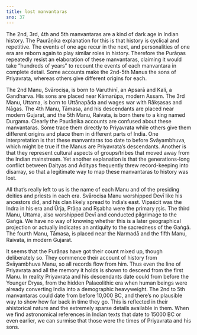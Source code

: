 ```yaml
---
title: lost manvantaras
sno: 37
---
```


The 2nd, 3rd, 4th and 5th manvantaras are a kind of dark age in Indian history. The Paurāṇika explanation for this is that history is cyclical and repetitive. The events of one age recur in the next, and personalities of one era are reborn again to play similar roles in history. Therefore the Purāṇas repeatedly resist an elaboration of these manvantaras, claiming it would take “hundreds of years” to recount the events of each manvantara in complete detail. Some accounts make the 2nd-5th Manus the sons of Priyavrata, whereas others give different origins for each.

The 2nd Manu, Svārociṣa, is born to Varuthinī, an Apsarā and Kali, a Gandharva. His sons are placed near Kāmarūpa, modern Assam. The 3rd Manu, Uttama, is born to Uttānapāda and wages war with Rākṣasas and Nāgas. The 4th Manu, Tāmasa, and his descendants are placed near modern Gujarat, and the 5th Manu, Raivata, is born there to a king named Durgama. Clearly the Paurāṇika accounts are confused about these manvantaras. Some trace them directly to Priyavrata while others give them different origins and place them in different parts of India. One interpretation is that these manvantaras too date to before Svāyambhuva, which might be true if the Manus are Priyavrata’s descendants. Another is that they represent cultural aspects of groups/tribes that moved away from the Indian mainstream. Yet another explanation is that the generations-long conflict between Daityas and Ādityas frequently threw record-keeping into disarray, so that a legitimate way to map these manvantaras to history was lost.

All that’s really left to us is the name of each Manu and of the presiding deities and priests in each era. Svārociṣa Manu worshipped Devī like his ancestors did, and his clan likely spread to India’s east. Vipaścit was the Indra in his era and Ūrja, Prāṇa and Rṣabha were the primary ṛṣis. The third Manu, Uttama, also worshipped Devī and conducted pilgrimage to the Gaṅgā. We have no way of knowing whether this is a later geographical projection or actually indicates an antiquity to the sacredness of the Gaṅgā. The fourth Manu, Tāmasa, is placed near the Narmadā and the fifth Manu, Raivata, in modern Gujarat.

It seems that the Purāṇas have got their count mixed up, though deliberately so. They commence their account of history from Svāyambhuva Manu, so all records flow from him. Thus even the line of Priyavrata and all the memory it holds is shown to descend from the first Manu. In reality Priyavrata and his descendants date could from before the Younger Dryas, from the hidden Palaeolithic era when human beings were already converting India into a demographic heavyweight. The 2nd to 5th manvantaras could date from before 10,000 BC, and there’s no plausible way to show how far back in time they go. This is reflected in their ahistorical nature and the extremely sparse details available in them. When we find astronomical references in Indian texts that date to 15000 BC or even earlier, we can surmise that those were the times of Priyavrata and his sons.